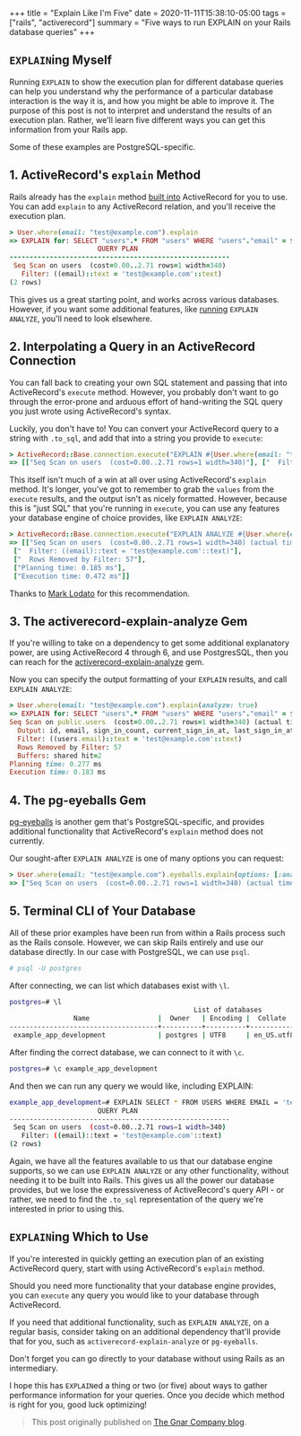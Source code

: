 +++
title = "Explain Like I'm Five"
date = 2020-11-11T15:38:10-05:00
tags = ["rails", "activerecord"]
summary = "Five ways to run EXPLAIN on your Rails database queries"
+++

## `EXPLAIN`ing Myself

Running `EXPLAIN` to show the execution plan for different database queries can
help you understand why the performance of a particular database interaction
is the way it is, and how you might be able to improve it. The purpose of this
post is not to interpret and understand the results of an execution plan.
Rather, we'll learn five different ways you can get this information from your
Rails app.

Some of these examples are PostgreSQL-specific.

## 1. ActiveRecord's `explain` Method

Rails already has the `explain` method [built into](https://apidock.com/rails/ActiveRecord/Relation/explain) ActiveRecord for you to use.
You can add `explain` to any ActiveRecord relation, and you'll receive the
execution plan.

```ruby
> User.where(email: "test@example.com").explain
=> EXPLAIN for: SELECT "users".* FROM "users" WHERE "users"."email" = $1 [["email", "test@example.com"]]
                      QUERY PLAN
-------------------------------------------------------
 Seq Scan on users  (cost=0.00..2.71 rows=1 width=340)
   Filter: ((email)::text = 'test@example.com'::text)
(2 rows)
```

This gives us a great starting point, and works across various databases.
However, if you want some additional features, like [running](https://www.postgresql.org/docs/current/sql-explain.html) `EXPLAIN ANALYZE`,
you'll need to look elsewhere.

## 2. Interpolating a Query in an ActiveRecord Connection

You can fall back to creating your own SQL statement and passing that into
ActiveRecord's `execute` method. However, you probably don't want to go through
the error-prone and arduous effort of hand-writing the SQL query you just wrote
using ActiveRecord's syntax.

Luckily, you don't have to! You can convert your ActiveRecord query to a string with
`.to_sql`, and add that into a string you provide to `execute`:

```ruby
> ActiveRecord::Base.connection.execute("EXPLAIN #{User.where(email: "test@example.com").to_sql}").values
=> [["Seq Scan on users  (cost=0.00..2.71 rows=1 width=340)"], ["  Filter: ((email)::text = 'test@example.com'::text)"]]
```

This itself isn't much of a win at all over using ActiveRecord's `explain`
method. It's longer, you've got to remember to grab the `values` from the
`execute` results, and the output isn't as nicely formatted. However, because
this is "just SQL" that you're running in `execute`, you can use any features
your database engine of choice provides, like `EXPLAIN ANALYZE`:

```ruby
> ActiveRecord::Base.connection.execute("EXPLAIN ANALYZE #{User.where(email: "test@example.com").to_sql}").values
=> [["Seq Scan on users  (cost=0.00..2.71 rows=1 width=340) (actual time=0.184..0.233 rows=0 loops=1)"],
 ["  Filter: ((email)::text = 'test@example.com'::text)"],
 ["  Rows Removed by Filter: 57"],
 ["Planning time: 0.185 ms"],
 ["Execution time: 0.472 ms"]]
```

Thanks to [Mark Lodato](https://github.com/mlodato517) for this recommendation.

## 3. The activerecord-explain-analyze Gem

If you're willing to take on a dependency to get some additional explanatory power,
are using ActiveRecord 4 through 6, and use PostgresSQL, then
you can reach for the [activerecord-explain-analyze](https://github.com/6/activerecord-explain-analyze) gem.

Now you can specify the output formatting of your `EXPLAIN` results, and call
`EXPLAIN ANALYZE`:

```ruby
> User.where(email: "test@example.com").explain(analyze: true)
=> EXPLAIN for: SELECT "users".* FROM "users" WHERE "users"."email" = $1
Seq Scan on public.users  (cost=0.00..2.71 rows=1 width=340) (actual time=0.120..0.128 rows=0 loops=1)
  Output: id, email, sign_in_count, current_sign_in_at, last_sign_in_at, current_sign_in_ip, last_sign_in_ip, created_at, updated_at, time_zone, first_name, last_name, role, applicant_id, centrify_uuid, display_name, uuid, login_authorized, invite_id, legacy_identifier, disabled_at, invite_sent_at, password_last_changed_at, deprovisioning_reason
  Filter: ((users.email)::text = 'test@example.com'::text)
  Rows Removed by Filter: 57
  Buffers: shared hit=2
Planning time: 0.277 ms
Execution time: 0.183 ms
```

## 4. The pg-eyeballs Gem

[pg-eyeballs](https://github.com/bradurani/pg-eyeballs) is another gem that's PostgreSQL-specific, and provides additional
functionality that ActiveRecord's `explain` method does not currently.

Our sought-after `EXPLAIN ANALYZE` is one of many options you can request:

```ruby
> User.where(email: "test@example.com").eyeballs.explain(options: [:analyze])
=> ["Seq Scan on users  (cost=0.00..2.71 rows=1 width=340) (actual time=0.028..0.036 rows=0 loops=1)\n  Filter: ((email)::text = 'test@example.com'::text)\n  Rows Removed by Filter: 57\nPlanning time: 0.087 ms\nExecution time: 0.084 ms"]
```

## 5. Terminal CLI of Your Database

All of these prior examples have been run from within a Rails process such as the
Rails console. However, we can skip Rails entirely and use our database
directly. In our case with PostgreSQL, we can use `psql`.

```bash
# psql -U postgres
```

After connecting, we can list which databases exist with `\l`.

```bash
postgres=# \l
                                              List of databases
                Name                 |  Owner   | Encoding |  Collate   |   Ctype    |   Access privileges
-------------------------------------+----------+----------+------------+------------+-----------------------
 example_app_development             | postgres | UTF8     | en_US.utf8 | en_US.utf8 |

```

After finding the correct database, we can connect to it with `\c`.

```bash
postgres=# \c example_app_development
```

And then we can run any query we would like, including EXPLAIN:

```bash
example_app_development=# EXPLAIN SELECT * FROM USERS WHERE EMAIL = 'test@example.com';
                      QUERY PLAN
-------------------------------------------------------
 Seq Scan on users  (cost=0.00..2.71 rows=1 width=340)
   Filter: ((email)::text = 'test@example.com'::text)
(2 rows)
```

Again, we have all the features available to us that our database engine
supports, so we can use `EXPLAIN ANALYZE` or any other functionality, without
needing it to be built into Rails. This gives us all the power our database
provides, but we lose the expressiveness of ActiveRecord's query API - or
rather, we need to find the `.to_sql` representation of the query we're
interested in prior to using this.

## `EXPLAIN`ing Which to Use

If you're interested in quickly getting an execution plan of an existing
ActiveRecord query, start with using ActiveRecord's `explain` method.

Should you need more functionality that your database engine provides, you can
`execute` any query you would like to your database through ActiveRecord.

If you need that additional functionality, such as `EXPLAIN ANALYZE`, on a
regular basis, consider taking on an additional dependency that'll provide that
for you, such as `activerecord-explain-analyze` or `pg-eyeballs`.

Don't forget you can go directly to your database without using Rails as an
intermediary.

I hope this has `EXPLAIN`ed a thing or two (or five) about ways to gather performance
information for your queries. Once you decide which method is right for you,
good luck optimizing!

> This post originally published on [The Gnar Company blog](https://blog.thegnar.co/explain-like-im-five).
